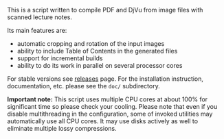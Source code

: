 This is a script written to compile PDF and DjVu from image files with
scanned lecture notes.

Its main features are:
* automatic cropping and rotation of the input images
* ability to include Table of Contents in the generated files
* support for incremental builds
* ability to do its work in parallel on several processor cores

For stable versions see [releases](https://github.com/atrosinenko/lecture-notes-compiler/releases) page.
For the installation instruction, documentation, etc. please see the
`doc/` subdirectory.

**Important note:** This script uses multiple CPU cores at about 100%
for significant time so please check your cooling. Please note that
even if you disable multithreading in the configuration, some of
invoked utilities may automatically use all CPU cores.
It may use disks actively as well to eliminate multiple lossy compressions.
